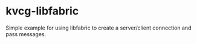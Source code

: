 # kvcg-libfabric

Simple example for using libfabric to create a server/client connection and pass messages.
